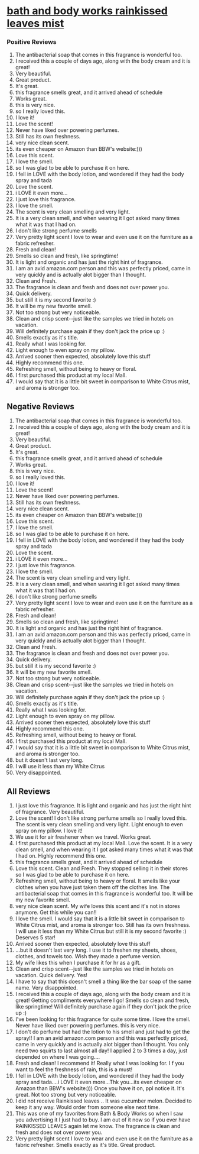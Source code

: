 # [bath and body works rainkissed leaves mist](https://products.checkmycream.com/products/bath-and-body-works-rainkissed-leaves-mist.html)

### Positive Reviews

<ol>
      <li>The antibacterial soap that comes in this fragrance is wonderful too.</li>
      <li>I received this a couple of days ago, along with the body cream and it is great!  </li>
      <li>Very beautiful.</li>
      <li>Great product.</li>
      <li>It&#x27;s great.</li>
      <li>this fragrance smells great, and it arrived ahead of schedule</li>
      <li>Works great.</li>
      <li>this is very nice.</li>
      <li>so I really loved this.</li>
      <li>I love it!</li>
      <li>Love the scent!</li>
      <li>Never have liked over powering perfumes.  </li>
      <li>Still has its own freshness.</li>
      <li>very nice clean scent.</li>
      <li>its even cheaper on Amazon than BBW&#x27;s website:)))</li>
      <li>Love this scent.  </li>
      <li>I love the smell.  </li>
      <li>so I was glad to be able to purchase it on here.</li>
      <li>I fell in LOVE with the body lotion, and wondered if they had the body spray and tada</li>
      <li>Love the scent.</li>
      <li>i LOVE it even more...</li>
      <li>I just love this fragrance.</li>
      <li>I love the smell.</li>
      <li>The scent is very clean smelling and very light.</li>
      <li>It is a very clean smell, and when wearing it I got asked many times what it was that I had on.</li>
      <li>I don&#x27;t like strong perfume smells</li>
      <li>Very pretty light scent I love to wear and even use it on the furniture as a fabric refresher.</li>
      <li>Fresh and clean!</li>
      <li>Smells so clean and fresh, like springtime!  </li>
      <li>It is light and organic and has just the right hint of fragrance.</li>
      <li>I am an avid amazon.com person and this was perfectly priced, came in very quickly and is actually alot bigger than I thought.</li>
      <li>Clean and Fresh.  </li>
      <li>The fragrance is clean and fresh and does not over power you.</li>
      <li>Quick delivery.  </li>
      <li>but still it is my second favorite :)</li>
      <li>It will be my new favorite smell.</li>
      <li>Not too strong but very noticeable.</li>
      <li>Clean and crisp scent--just like the samples we tried in hotels on vacation.  </li>
      <li>Will definitely purchase again if they don&#x27;t jack the price up :)</li>
      <li>Smells exactly as it&#x27;s title.</li>
      <li>Really what I was looking for.</li>
      <li>Light enough to even spray on my pillow.</li>
      <li>Arrived sooner then expected, absolutely love this stuff</li>
      <li>Highly recommend this one.</li>
      <li>Refreshing smell, without being to heavy or floral.</li>
      <li>I first purchased this product at my local Mall.</li>
      <li>I would say that it is a little bit sweet in comparison to White Citrus mist, and aroma is stronger too.</li>
</ol>


<h2>Negative Reviews</h2>
<ol>
<li> The antibacterial soap that comes in this fragrance is wonderful too.</li>
<li> I received this a couple of days ago, along with the body cream and it is great!  </li>
<li> Very beautiful.</li>
<li> Great product.</li>
<li> It&#x27;s great.</li>
<li> this fragrance smells great, and it arrived ahead of schedule</li>
<li> Works great.</li>
<li> this is very nice.</li>
<li> so I really loved this.</li>
<li> I love it!</li>
<li> Love the scent!</li>
<li> Never have liked over powering perfumes.  </li>
<li> Still has its own freshness.</li>
<li> very nice clean scent.</li>
<li> its even cheaper on Amazon than BBW&#x27;s website:)))</li>
<li> Love this scent.  </li>
<li> I love the smell.  </li>
<li> so I was glad to be able to purchase it on here.</li>
<li> I fell in LOVE with the body lotion, and wondered if they had the body spray and tada</li>
<li> Love the scent.</li>
<li> i LOVE it even more...</li>
<li> I just love this fragrance.</li>
<li> I love the smell.</li>
<li> The scent is very clean smelling and very light.</li>
<li> It is a very clean smell, and when wearing it I got asked many times what it was that I had on.</li>
<li> I don&#x27;t like strong perfume smells</li>
<li> Very pretty light scent I love to wear and even use it on the furniture as a fabric refresher.</li>
<li> Fresh and clean!</li>
<li> Smells so clean and fresh, like springtime!  </li>
<li> It is light and organic and has just the right hint of fragrance.</li>
<li> I am an avid amazon.com person and this was perfectly priced, came in very quickly and is actually alot bigger than I thought.</li>
<li> Clean and Fresh.  </li>
<li> The fragrance is clean and fresh and does not over power you.</li>
<li> Quick delivery.  </li>
<li> but still it is my second favorite :)</li>
<li> It will be my new favorite smell.</li>
<li> Not too strong but very noticeable.</li>
<li> Clean and crisp scent--just like the samples we tried in hotels on vacation.  </li>
<li> Will definitely purchase again if they don&#x27;t jack the price up :)</li>
<li> Smells exactly as it&#x27;s title.</li>
<li> Really what I was looking for.</li>
<li> Light enough to even spray on my pillow.</li>
<li> Arrived sooner then expected, absolutely love this stuff</li>
<li> Highly recommend this one.</li>
<li> Refreshing smell, without being to heavy or floral.</li>
<li> I first purchased this product at my local Mall.</li>
<li> I would say that it is a little bit sweet in comparison to White Citrus mist, and aroma is stronger too.</li>
<li> but it doesn&#x27;t last very long.  </li>
<li> I will use it less than my White Citrus</li>
<li> Very disappointed.</li>
</ol>

<h2>All Reviews</h2>

<ol>
    <li> I just love this fragrance. It is light and organic and has just the right hint of fragrance. Very beautiful.</li>
    <li> Love the scent! I don&#x27;t like strong perfume smells so I really loved this. The scent is very clean smelling and very light. Light enough to even spray on my pillow. I love it!</li>
    <li> We use it for air freshener when we travel.  Works great.</li>
    <li> I first purchased this product at my local Mall. Love the scent. It is a very clean smell, and when wearing it I got asked many times what it was that I had on. Highly recommend this one.</li>
    <li> this fragrance smells great, and it arrived ahead of schedule</li>
    <li> Love this scent.  Clean and Fresh.  They stopped selling it in their stores so I was glad to be able to purchase it on here.</li>
    <li> Refreshing smell, without being to heavy or floral. It smells like your clothes when you have just taken them off the clothes line. The antibacterial soap that comes in this fragrance is wonderful too. It will be my new favorite smell.</li>
    <li> very nice clean scent. My wife loves this scent and it&#x27;s not in stores anymore. Get this while you can!!</li>
    <li> I love the smell. I would say that it is a little bit sweet in comparison to White Citrus mist, and aroma is stronger too. Still has its own freshness. I will use it less than my White Citrus but still it is my second favorite :) Deserves 5 star!</li>
    <li> Arrived sooner then expected, absolutely love this stuff</li>
    <li> ...but it doesn&#x27;t last very long.  I use it to freshen my sheets, shoes, clothes, and towels too.  Wish they made a perfume version.</li>
    <li> My wife likes this when I  purchase it for hr as a gift.</li>
    <li> Clean and crisp scent--just like the samples we tried in hotels on vacation.  Quick delivery.  Yes!</li>
    <li> I have to say that this doesn&#x27;t smell a thing like the bar soap of the same name. Very disappointed.</li>
    <li> I received this a couple of days ago, along with the body cream and it is great!  Getting compliments everywhere I go! Smells so clean and fresh, like springtime!  Will definitely purchase again if they don&#x27;t jack the price up :)</li>
    <li> I&#x27;ve been looking for this fragrance for quite some time.  I love the smell.  Never have liked over powering perfumes.  this is very nice.</li>
    <li> I don&#x27;t do perfume but had the lotion to his smell and just had to get the spray!! I am an avid amazon.com person and this was perfectly priced, came in very quickly and is actually alot bigger than I thought. You only need two squirts to last almost all day! I applied 2 to 3 times a day, just depended on where I was going....</li>
    <li> Fresh and clean! I recommend it! Really what I was looking for. I f you want to feel the freshness of rain, this is a must!</li>
    <li> I fell in LOVE with the body lotion, and wondered if they had the body spray and tada....i LOVE it even more...Thk you...its even cheaper on Amazon than BBW&#x27;s website:))) Once you have it on, ppl notice it. It&#x27;s great. Not too strong but very noticeable.</li>
    <li> I did not receive Rainkissed leaves .. It was cucumber melon.  Decided to keep it any way.  Would order from someone else next time.</li>
    <li> This was one of my favorites from Bath &amp; Body Works so when I saw you advertising it I just had to buy. I am out of it now so if you ever have RAINKISSED LEAVES again let me know. The fragrance is clean and fresh and does not over power you.</li>
    <li> Very pretty light scent I love to wear and even use it on the furniture as a fabric refresher. Smells exactly as it&#x27;s title. Great product.</li>
</ol>




